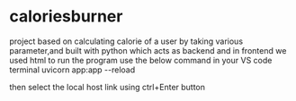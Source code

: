 # caloriesburner
project based on calculating calorie of a user by taking various parameter,and built with python which acts as backend and in frontend we used html
to run the program use the below command in your VS code terminal
uvicorn app:app --reload

then select the local host link using ctrl+Enter button

